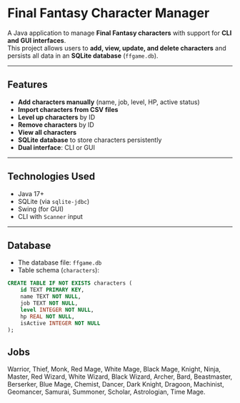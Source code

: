 # Final Fantasy Character Manager

A Java application to manage **Final Fantasy characters** with support for **CLI and GUI interfaces**.  
This project allows users to **add, view, update, and delete characters** and persists all data in an **SQLite database** (`ffgame.db`).

---

## Features

- **Add characters manually** (name, job, level, HP, active status)
- **Import characters from CSV files**
- **Level up characters** by ID
- **Remove characters** by ID
- **View all characters**
- **SQLite database** to store characters persistently
- **Dual interface**: CLI or GUI

---

## Technologies Used

- Java 17+
- SQLite (via `sqlite-jdbc`)
- Swing (for GUI)
- CLI with `Scanner` input

---

## Database

- The database file: `ffgame.db`
- Table schema (`characters`):

```sql
CREATE TABLE IF NOT EXISTS characters (
    id TEXT PRIMARY KEY,
    name TEXT NOT NULL,
    job TEXT NOT NULL,
    level INTEGER NOT NULL,
    hp REAL NOT NULL,
    isActive INTEGER NOT NULL
);

```

## Jobs

Warrior, Thief, Monk, Red Mage, White Mage, Black Mage,
Knight, Ninja, Master, Red Wizard, White Wizard, Black Wizard,
Archer, Bard, Beastmaster, Berserker, Blue Mage, Chemist,
Dancer, Dark Knight, Dragoon, Machinist, Geomancer, Samurai,
Summoner, Scholar, Astrologian, Time Mage.

